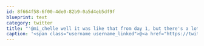 ```yaml
---
id: 8f664f58-6f00-4de0-82b9-0a5d4eb5df9f
blueprint: text
category: twitter
title: "'@mi_chelle well it was like that from day 1, but there's a lot of great interaction that happens every day"
caption: '<span class="username username_linked">@<a href="https://twitter.com/mi_chelle" title="Michelle Sargent">mi_chelle</a></span> well it was like that from day 1, but there''s a lot of great interaction that happens every day'
---
```

